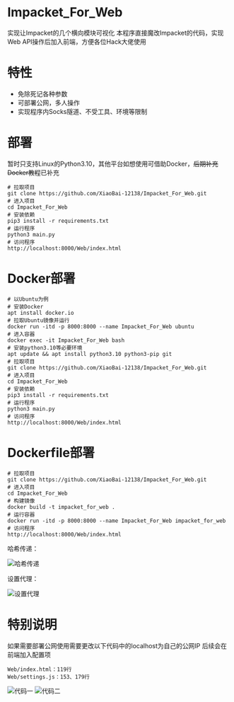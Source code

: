 # Impacket_For_Web

实现让Impacket的几个横向模块可视化
本程序直接魔改Impacket的代码，实现Web API操作后加入前端，方便各位Hack大佬使用

# 特性
+ 免除死记各种参数
+ 可部署公网，多人操作
+ 实现程序内Socks隧道、不受工具、环境等限制

# 部署

暂时只支持Linux的Python3.10，其他平台如想使用可借助Docker，~~后期补充Docker教程~~已补充

```
# 拉取项目
git clone https://github.com/XiaoBai-12138/Impacket_For_Web.git
# 进入项目
cd Impacket_For_Web
# 安装依赖
pip3 install -r requirements.txt
# 运行程序
python3 main.py
# 访问程序
http://localhost:8000/Web/index.html
```

# Docker部署

```
# 以Ubuntu为例
# 安装Docker
apt install docker.io
# 拉取Ubuntu镜像并运行
docker run -itd -p 8000:8000 --name Impacket_For_Web ubuntu
# 进入容器
docker exec -it Impacket_For_Web bash
# 安装python3.10等必要环境
apt update && apt install python3.10 python3-pip git
# 拉取项目
git clone https://github.com/XiaoBai-12138/Impacket_For_Web.git
# 进入项目
cd Impacket_For_Web
# 安装依赖
pip3 install -r requirements.txt
# 运行程序
python3 main.py
# 访问程序
http://localhost:8000/Web/index.html
```

# Dockerfile部署

```
# 拉取项目
git clone https://github.com/XiaoBai-12138/Impacket_For_Web.git
# 进入项目
cd Impacket_For_Web
# 构建镜像
docker build -t impacket_for_web .
# 运行容器
docker run -itd -p 8000:8000 --name Impacket_For_Web impacket_for_web
# 访问程序
http://localhost:8000/Web/index.html
```



哈希传递：

![哈希传递](https://github.com/XiaoBai-12138/Impacket_For_Web/blob/main/images/哈希传递.jpg?raw=true)

设置代理：

![设置代理](https://github.com/XiaoBai-12138/Impacket_For_Web/blob/main/images/设置代理.jpg?raw=true)

# 特别说明

如果需要部署公网使用需要更改以下代码中的localhost为自己的公网IP
后续会在前端加入配置项

```
Web/index.html：119行
Web/settings.js：153、179行
```

![代码一](https://github.com/XiaoBai-12138/Impacket_For_Web/blob/main/images/代码1.jpg?raw=true)
![代码二](https://github.com/XiaoBai-12138/Impacket_For_Web/blob/main/images/代码2.jpg?raw=true)